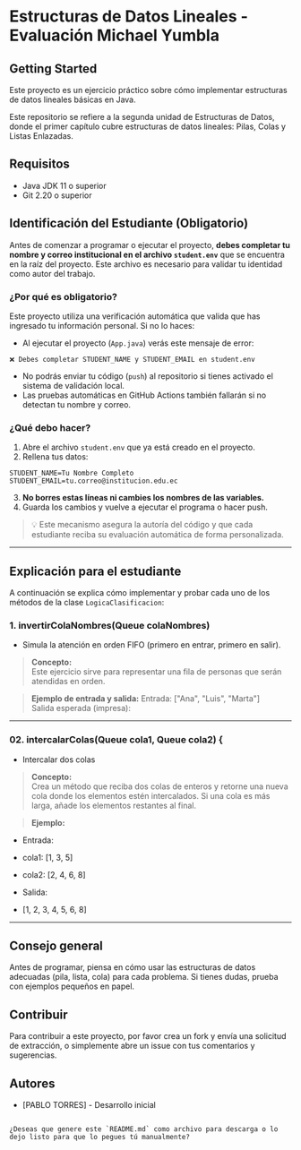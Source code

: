 # Estructuras de Datos Lineales - Evaluación Michael Yumbla

## Getting Started

Este proyecto es un ejercicio práctico sobre cómo implementar estructuras de datos lineales básicas en Java. 

Este repositorio se refiere a la segunda unidad de Estructuras de Datos, donde el primer capítulo cubre estructuras de datos lineales: Pilas, Colas y Listas Enlazadas.

## Requisitos
- Java JDK 11 o superior
- Git 2.20 o superior


## Identificación del Estudiante (Obligatorio)

Antes de comenzar a programar o ejecutar el proyecto, **debes completar tu nombre y correo institucional en el archivo `student.env`** que se encuentra en la raíz del proyecto. Este archivo es necesario para validar tu identidad como autor del trabajo.

### ¿Por qué es obligatorio?

Este proyecto utiliza una verificación automática que valida que has ingresado tu información personal. Si no lo haces:

- Al ejecutar el proyecto (`App.java`) verás este mensaje de error:
```
❌ Debes completar STUDENT_NAME y STUDENT_EMAIL en student.env
```
- No podrás enviar tu código (`push`) al repositorio si tienes activado el sistema de validación local.
- Las pruebas automáticas en GitHub Actions también fallarán si no detectan tu nombre y correo.

### ¿Qué debo hacer?

1. Abre el archivo `student.env` que ya está creado en el proyecto.
2. Rellena tus datos:

```
STUDENT_NAME=Tu Nombre Completo
STUDENT_EMAIL=tu.correo@institucion.edu.ec
```


3. **No borres estas líneas ni cambies los nombres de las variables.**
4. Guarda los cambios y vuelve a ejecutar el programa o hacer push.

> 💡 Este mecanismo asegura la autoría del código y que cada estudiante reciba su evaluación automática de forma personalizada.

---



## Explicación para el estudiante

A continuación se explica cómo implementar y probar cada uno de los métodos de la clase `LogicaClasificacion`:


### 1. invertirColaNombres(Queue<String> colaNombres)

- Simula la atención en orden FIFO (primero en entrar, primero en salir).

> **Concepto:**  
Este ejercicio sirve para representar una fila de personas que serán atendidas en orden.

> **Ejemplo de entrada y salida:**
Entrada: ["Ana", "Luis", "Marta"]  
Salida esperada (impresa):  

---

### 02. intercalarColas(Queue<Integer> cola1, Queue<Integer> cola2) {
-  Intercalar dos colas

> **Concepto:**  
Crea un método que reciba dos colas de enteros y retorne una nueva cola donde los elementos estén intercalados. Si una cola es más larga, añade los elementos restantes al final.

> **Ejemplo:**


 * Entrada:
 *   cola1: [1, 3, 5]
 *   cola2: [2, 4, 6, 8]


  * Salida:
 *   [1, 2, 3, 4, 5, 6, 8]
 
---

## Consejo general

Antes de programar, piensa en cómo usar las estructuras de datos adecuadas (pila, lista, cola) para cada problema. Si tienes dudas, prueba con ejemplos pequeños en papel.

## Contribuir

Para contribuir a este proyecto, por favor crea un fork y envía una solicitud de extracción, o simplemente abre un issue con tus comentarios y sugerencias.

## Autores

- [PABLO TORRES] - Desarrollo inicial
```

¿Deseas que genere este `README.md` como archivo para descarga o lo dejo listo para que lo pegues tú manualmente?
